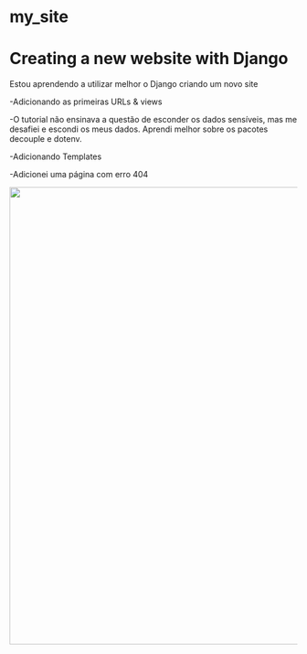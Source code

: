 # my_site
<h1> Creating a new website with Django </h1>

Estou aprendendo a utilizar melhor o Django criando um novo site

-Adicionando as primeiras URLs & views

-O tutorial não ensinava a questão de esconder os dados sensíveis, mas me desafiei e escondi os meus dados. Aprendi melhor sobre os pacotes decouple e dotenv.

-Adicionando Templates

-Adicionei uma página com erro 404



<div align="center">
<img src="![Mel_Blog](https://github.com/melizamaia/my_site/assets/79480520/a310b439-e5f1-42c8-b4f3-287ff15b2f27)" width="800px" />
</div>
